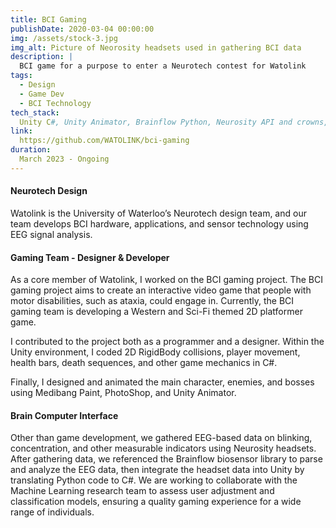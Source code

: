 ```yaml
---
title: BCI Gaming
publishDate: 2020-03-04 00:00:00
img: /assets/stock-3.jpg
img_alt: Picture of Neorosity headsets used in gathering BCI data
description: |
  BCI game for a purpose to enter a Neurotech contest for Watolink
tags:
  - Design
  - Game Dev
  - BCI Technology
tech_stack:
  Unity C#, Unity Animator, Brainflow Python, Neurosity API and crowns, EEG hardware
link:
  https://github.com/WATOLINK/bci-gaming
duration:
  March 2023 - Ongoing
---
```


#### Neurotech Design

Watolink is the University of Waterloo’s Neurotech design team, and our team develops BCI hardware, applications, and sensor technology using EEG signal analysis.

#### Gaming Team - Designer & Developer

As a core member of Watolink, I worked on the BCI gaming project. The BCI gaming project aims to create an interactive video game that people with motor disabilities, such as ataxia, could engage in. Currently, the BCI gaming team is developing a Western and Sci-Fi themed 2D platformer game.

I contributed to the project both as a programmer and a designer. Within the Unity environment, I coded 2D RigidBody collisions, player movement, health bars, death sequences, and other game mechanics in C#. 

Finally, I designed and animated the main character, enemies, and bosses using Medibang Paint, PhotoShop, and Unity Animator.

#### Brain Computer Interface

Other than game development, we gathered EEG-based data on blinking, concentration, and other measurable indicators using Neurosity headsets. After gathering data, we referenced the Brainflow biosensor library to parse and analyze the EEG data, then integrate the headset data into Unity by translating Python code to C#. We are working to collaborate with the Machine Learning research team to assess user adjustment and classification models, ensuring a quality gaming experience for a wide range of individuals.



